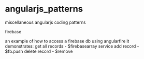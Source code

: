 # angularjs_patterns
miscellaneous angularjs coding patterns

firebase

an example of how to access a firebase db using angularfire 
  it demonstrates:
    get all records - $firebasearray service
    add record - $fb.push
    delete record - $remove
